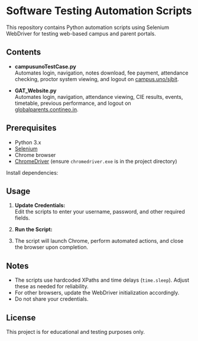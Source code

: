 # Software Testing Automation Scripts

This repository contains Python automation scripts using Selenium WebDriver for testing web-based campus and parent portals.

## Contents

- **campusunoTestCase.py**  
  Automates login, navigation, notes download, fee payment, attendance checking, proctor system viewing, and logout on [campus.uno/sjbit](https://campus.uno/sjbit).

- **GAT_Website.py**  
  Automates login, navigation, attendance viewing, CIE results, events, timetable, previous performance, and logout on [globalparents.contineo.in](https://globalparents.contineo.in/newparentseven/index.php).

## Prerequisites

- Python 3.x
- [Selenium](https://pypi.org/project/selenium/)
- Chrome browser
- [ChromeDriver](https://chromedriver.chromium.org/downloads) (ensure `chromedriver.exe` is in the project directory)

Install dependencies:
## Usage

1. **Update Credentials:**  
   Edit the scripts to enter your username, password, and other required fields.

2. **Run the Script:**
   
3. The script will launch Chrome, perform automated actions, and close the browser upon completion.

## Notes

- The scripts use hardcoded XPaths and time delays (`time.sleep`). Adjust these as needed for reliability.
- For other browsers, update the WebDriver initialization accordingly.
- Do not share your credentials.

## License

This project is for educational and testing purposes only.
